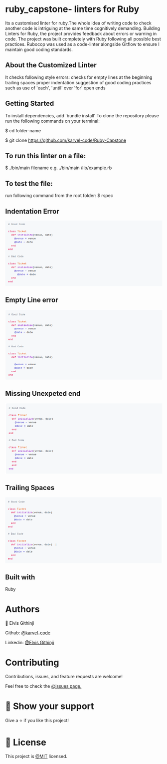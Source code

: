 # ruby_capstone- linters for Ruby

Its a customised linter for ruby.The whole idea of writing code to check another code is intriguing at the same time cognitively demanding. Building Linters for Ruby, the project provides feedback about errors or warning in code. The project was built completely with Ruby following all possible best practices. Rubocop was used as a code-linter alongside Gitflow to ensure I maintain good coding standards.

## About the Customized Linter

It checks following style errors:
checks for empty lines at the beginning
trailing spaces
proper indentation
suggestion of good coding practices such as use of 'each', 'until' over 'for'
open ends

## Getting Started

To install dependencies, add 'bundle install' 
To clone the repository please run the following commands on your terminal:

$ cd folder-name
  
  $ git clone https://github.com/karvel-code/Ruby-Capstone
  
 ## To run this linter on a file:
 
 $ ./bin/main filename e.g. ./bin/main /lib/example.rb

 ## To test the file:

 run following command from the root folder:
 $ rspec

 ## Indentation Error
 
 ![Screenshot](Screenshot1.png)

 ## Empty Line error
 
 ![Screenshot](Screenshot4.png)
 
 ## Missing Unexpeted end
 
 ![Screenshot](Screenshot3.png)

 ## Trailing Spaces
 
 ![Screenshot](Screenshot2.png)


## Built with

Ruby

# Authors

👤 Elvis Githinji

Github: [@karvel-code](https://github.com/karvel-code)

Linkedin: [@Elvis Githinji](https://www.linkedin.com/in/elvis-githinji-9a5032164/)

# Contributing

Contributions, issues, and feature requests are welcome!

Feel free to check the [@issues page.](https://github.com/karvel-code/Ruby-Capstone/issues)

# 🤝 Show your support

Give a ⭐️ if you like this project!

# 📝 License

This project is [@MIT](https://github.com/git/git-scm.com/blob/master/MIT-LICENSE.txt) licensed.